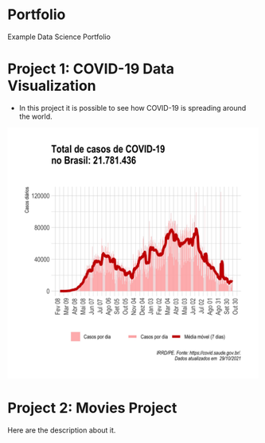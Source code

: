 # Portfolio
Example Data Science Portfolio

# Project 1: COVID-19 Data Visualization

- In this project it is possible to see how COVID-19 is spreading around the world. 

![](https://github.com/stat-techbr/Portfolio/blob/main/images/casos_brasil_media_movel.jpg?raw=true)

# Project 2: Movies Project

Here are the description about it.
